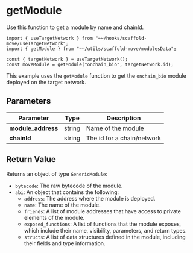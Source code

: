 # getModule

Use this function to get a module by name and chainId.

``` tsx
import { useTargetNetwork } from "~~/hooks/scaffold-move/useTargetNetwork";
import { getModule } from "~~/utils/scaffold-move/modulesData";

const { targetNetwork } = useTargetNetwork();
const moveModule = getModule("onchain_bio", targetNetwork.id);
```

This example uses the `getModule` function to get the `onchain_bio` module deployed on the target network.

## Parameters

| Parameter           | Type   | Description                |
| ------------------- | ------ | -------------------------- |
| **module\_address** | string | Name of the module         |
| **chainId**         | string | The id for a chain/network |

## Return Value
Returns an object of type `GenericModule`:

* `bytecode`: The raw bytecode of the module.
* `abi`: An object that contains the following:
  * `address`: The address where the module is deployed.
  * `name`: The name of the module.
  * `friends`: A list of module addresses that have access to private elements of the module.
  * `exposed_functions`: A list of functions that the module exposes, which include their name, visibility, parameters, and return types.
  * `structs`: A list of data structures defined in the module, including their fields and type information.